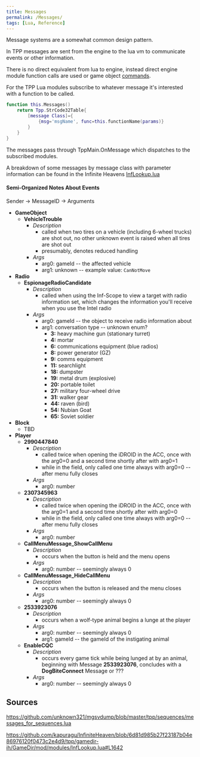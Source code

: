```yaml
---
title: Messages
permalink: /Messages/
tags: [Lua, Reference]
---
```


Message systems are a somewhat common design pattern.

In TPP messages are sent from the engine to the lua vm to communicate
events or other information.

There is no direct equivalent from lua to engine, instead direct engine
module function calls are used or game object
[commands](/Commands "wikilink").

For the TPP Lua modules subscribe to whatever message it's interested
with a function to be called.

```lua
function this.Messages()
    return Tpp.StrCode32Table{
        [message Class]={
            {msg='msgName', func=this.functionName(params)}
        }
    }
}
```

The messages pass through TppMain.OnMessage which dispatches to the
subscribed modules.

A breakdown of some messages by message class with parameter information
can be found in the Infinite Heavens [InfLookup.lua](https://github.com/kapuragu/InfiniteHeaven/blob/6d81d985b27f23187b04e86976120f0473c2e4d9/tpp/gamedir-ih/GameDir/mod/modules/InfLookup.lua#L1642)

#### Semi-Organized Notes About Events

Sender → MessageID → Arguments

  - **GameObject**
      - **VehicleTrouble**
          - *Description*
              - called when two tires on a vehicle (including 6-wheel
                trucks) are shot out, no other unknown event is raised
                when all tires are shot out
              - presumably, denotes reduced handling
          - *Args*
              - arg0: gameId -- the affected vehicle
              - arg1: unknown -- example value: `CanNotMove`
  - **Radio**
      - **EspionageRadioCandidate**
          - *Description*
              - called when using the Inf-Scope to view a target with
                radio information set, which changes the information
                you'll receive when you use the Intel radio
          - *Args*
              - arg0: gameId -- the object to receive radio information
                about
              - arg1: conversation type -- unknown enum?
                  - **3:** heavy machine gun (stationary turret)
                  - **4:** mortar
                  - **6:** communications equipment (blue radios)
                  - **8:** power generator (GZ)
                  - **9:** comms equipment
                  - **11:** searchlight
                  - **18:** dumpster
                  - **19:** metal drum (explosive)
                  - **20:** portable toilet
                  - **27:** military four-wheel drive
                  - **31:** walker gear
                  - **44:** raven (bird)
                  - **54:** Nubian Goat
                  - **65:** Soviet soldier
  - **Block**
      - TBD
  - **Player**
      - **2990447840**
          - *Description*
              - called twice when opening the iDROID in the ACC, once
                with the arg0=0 and a second time shortly after with
                arg0=1
              - while in the field, only called one time always with
                arg0=0 -- after menu fully closes
          - *Args*
              - arg0: number
      - **2307345963**
          - *Description*
              - called twice when opening the iDROID in the ACC, once
                with the arg0=1 and a second time shortly after with
                arg0=0
              - while in the field, only called one time always with
                arg0=0 -- after menu fully closes
          - *Args*
              - arg0: number
      - **CallMenuMessage_ShowCallMenu**
          - *Description*
              - occurs when the <Call Radio> button is held and the menu
                opens
          - *Args*
              - arg0: number -- seemingly always 0
      - **CallMenuMessage_HideCallMenu**
          - *Description*
              - occurs when the <Call Radio> button is released and the
                menu closes
          - *Args*
              - arg0: number -- seemingly always 0
      - **2533923076**
          - *Description*
              - occurs when a wolf-type animal begins a lunge at the
                player
          - *Args*
              - arg0: number -- seemingly always 0
              - arg1: gameId -- the gameId of the instigating animal
      - **EnableCQC**
          - *Description*
              - occurs every game tick while being lunged at by an
                animal, beginning with Message **2533923076**, concludes
                with a **DogBiteConnect** Message or ???
          - *Args*
              - arg0: number -- seemingly always 0

## Sources

<https://github.com/unknown321/mgsvdump/blob/master/tpp/sequences/messages_for_sequences.lua>

<https://github.com/kapuragu/InfiniteHeaven/blob/6d81d985b27f23187b04e86976120f0473c2e4d9/tpp/gamedir-ih/GameDir/mod/modules/InfLookup.lua#L1642>
